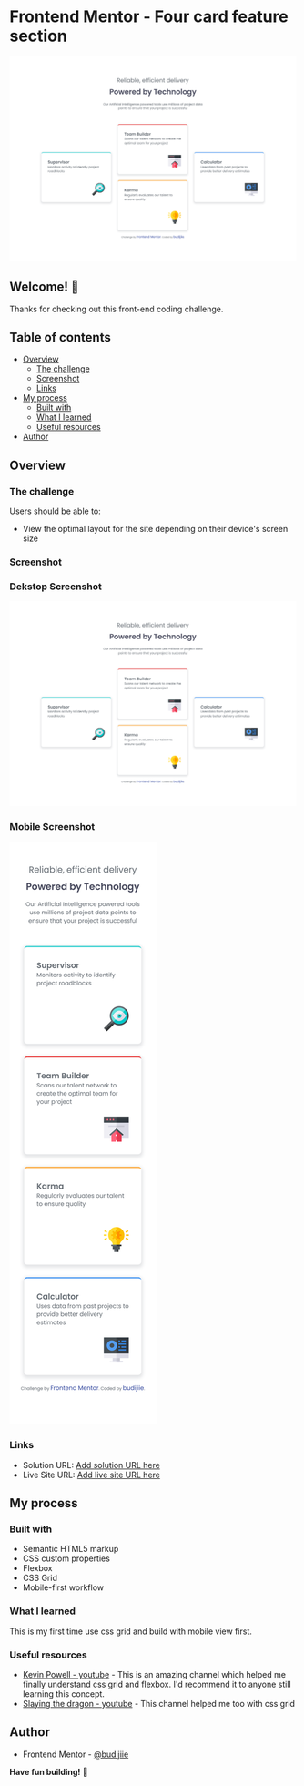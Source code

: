 # Frontend Mentor - Four card feature section

![Design preview for the Four card feature section coding challenge](./dekstop-screenshot.png)

## Welcome! 👋

Thanks for checking out this front-end coding challenge.



## Table of contents

- [Overview](#overview)
  - [The challenge](#the-challenge)
  - [Screenshot](#screenshot)
  - [Links](#links)
- [My process](#my-process)
  - [Built with](#built-with)
  - [What I learned](#what-i-learned)
  - [Useful resources](#useful-resources)
- [Author](#author)

## Overview

### The challenge

Users should be able to:

- View the optimal layout for the site depending on their device's screen size

### Screenshot

### Dekstop Screenshot
![Dekstop Screenshot](./dekstop-screenshot.png)

### Mobile Screenshot
![Mobile Screenshot](./mobile-screenshot.png)

### Links

- Solution URL: [Add solution URL here](https://www.frontendmentor.io/solutions/four-card-feature-section-K-CwUdRiuh)
- Live Site URL: [Add live site URL here](https://budijiie.github.io/four-card-feature-section/)

## My process

### Built with

- Semantic HTML5 markup
- CSS custom properties
- Flexbox
- CSS Grid
- Mobile-first workflow


### What I learned

This is my first time use css grid and build with mobile view first. 

### Useful resources

- [Kevin Powell - youtube](https://youtu.be/rg7Fvvl3taU?si=nLTPhHZwJ6O205HG) - This is an amazing channel which helped me finally understand css grid and flexbox. I'd recommend it to anyone still learning this concept.
- [Slaying the dragon - youtube](https://youtu.be/EiNiSFIPIQE?si=k8bnTOCzdvz5EziY) - This channel helped me too with css grid

## Author

- Frontend Mentor - [@budijiie](https://www.frontendmentor.io/profile/budijiie)

**Have fun building!** 🚀
